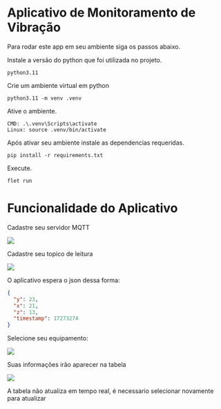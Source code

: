 <h1>Aplicativo de Monitoramento de Vibração</h1>

Para rodar este app em seu ambiente siga os passos abaixo.

Instale a versão do python que foi utilizada no projeto.
```
python3.11
```
Crie um ambiente virtual em python
```
python3.11 -m venv .venv
```
Ative o ambiente.
```
CMD: .\.venv\Scripts\activate
Linux: source .venv/bin/activate
```
Após ativar seu ambiente instale as dependencias requeridas.
```
pip install -r requirements.txt
```
Execute.
```
flet run
```

<h1>Funcionalidade do Aplicativo</h1>

<p>Cadastre seu servidor MQTT</p>
<image src="https://github.com/user-attachments/assets/d64c5552-ad80-4d2a-8c12-ebee3e48bff0">

<p>Cadastre seu topico de leitura</p>
<image src="https://github.com/user-attachments/assets/4822bc59-6ed5-4ab4-adea-82d2c7936a90">

O aplicativo espera o json dessa forma:
```json
{
  "y": 23,
  "x": 21,
  "z": 13,
  "timestamp": 17273274
}
```
<p>Selecione seu equipamento:</p>
<image src="https://github.com/user-attachments/assets/50bab35f-2957-4161-b666-fecba5a88bc6">

<p>Suas informações irão aparecer na tabela</p>
<image src="https://github.com/user-attachments/assets/95dc3bd3-8ce0-4d40-85a0-6a7a6a09aa74">
<p>A tabela não atualiza em tempo real, é necessario selecionar novamente para atualizar</p>
